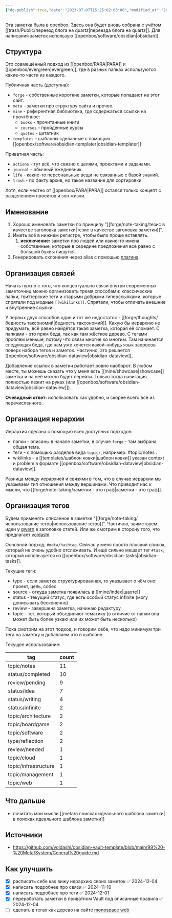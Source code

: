 ```yaml
---
{"dg-publish":true,"date":"2023-07-07T15:25:02+03:00","modified_at":"2024-12-04T17:13:04+03:00","tags":["review/pending","status/completed","topic/notes"],"permalink":"/meta/как я веду заметки/","dgPassFrontmatter":true}
---
```



Эта заметка была в [openbox](https://vanadium23.me/openbox/kak-ya-vedu-zametki/). Здесь она будет вновь собрана с учётом [[trash/Public/переезд блога на quartz|переезда блога на quartz]]. Для написания заметок использую [[openbox/software/obsidian|obsidian]]. 


## Структура

Это совмещённый подход из [[openbox/PARA|PARA]] и [[openbox/evergreen|evergreen]], где в разных папках используются какие-то части из каждого.

Публичная часть (доступна):
- `forge` - собственные короткие заметки, которые попадают на этот сайт.
- `meta` - заметки про структуру сайта и прочее.
- `mine` - референтная библиотека, где содержаться ссылки на прочтённое:
    - `books` - прочитанные книги
    - `courses` - пройденные курсы
    - `quotes` - цитатник
- `templates` - шаблоны сделанные с помощью [[openbox/software/obsidian-templater|obsidian-templater]]

Приватная часть:
- `actions` - тут всё, что связно с целями, проектами и задачами. 
- `journal` - обычный ежедневник.
- `life` - какие-то персональные вещи не связанные с базой знаний.
- `trash` - по факту архив, но такое название для сортировки

Хотя, если честно от [[openbox/PARA|PARA]] остался только концепт с разделением проектов и зон жизни.

## Именование

1. Хорошо именовать заметки по принципу "[[forge/note-taking/тезис в качестве заголовка заметки|тезис в качестве заголовка заметки]]".
2. Иметь всё в нижнем регистре, чтобы было проще вставлять.
    1. **исключение:** заметки про людей или какие-то имена собственные, которые в середине предложения всё равно с большой буквы пишутся.
3. Генерировать склонения через alias с помощью [плагина](https://github.com/vanadium23/obsidian-cyrillic-morpher).

## Организация связей


Начать нужно с того, что концептуально связи внутри современных заметочниц можно организовать тремя способами: классические папки, твиттерские теги и старыми добрыми гиперссылками, которые спрятали под модные `[[wikilinks]]`. Спрятали, чтобы отличать внешние и внутренние ссылки. 

У первых двух способов один и тот же недостаток - [[forge/thoughts/бедность таксономий|бедность таксономий]]. Какую бы иерархию не придумать, всё равно найдётся такая заметка, которая её сломает. С папками - это прям беда, так как там жёсткое дерево. С тегами проблем меньше, потому что связи многие ко многим. Там начинается следующая беда, где нам уже хочется какой-нибудь язык запросов поверх набора тегов и заметок. Частично, это решается [[openbox/software/obsidian-dataview|obsidian-dataview]],

Добавление ссылок в заметки работает ровно наоборот. В любом месте, ты можешь сказать что у меня есть [[mine/showcase|showcase]] заметка и на неё можно будет перейти. Только тогда навигация полностью лежит на руках (или [[openbox/software/obsidian-dataview|obsidian-dataview]]). 

**Очевидный ответ:** использовать как удобно, и скорее всего всё из перечисленного.

## Организация иерархии

Иерархия сделана с помощью всех доступных подходов:
- папки - описаны в начале заметки, в случае `forge` - там выбрана общая тема.
- теги - с помощью разделов вида `topic/`, например: #topic/notes .
- wikilinks - в [[templates/шаблон ковки|шаблон ковки]] указан context и problem в формате [[openbox/software/obsidian-dataview|obsidian-dataview]].

Разница между иерархией и связями в том, что в случае иерархии мы указываем тип отношения между вершинами. Что приводит нас к мысли, что [[forge/note-taking/заметки - это граф|заметки - это граф]].

## Организация тегов

Будем применять описанное в заметке "[[forge/note-taking/использование тегов|использование тегов]]". Частично, заимствуем идеи у [gwern](https://gwern.net/)  в заголовке статей. Или же смотрим в сторону того, что предлагает [voidashi](https://github.com/voidashi/obsidian-vault-template/blob/main/99%20-%20Meta/System/Guide%20to%20Tags%20and%20Links%20-%20Note%20Organization%20in%20Obsidian.md).

Основной подход: `#meta/hashtag`. Сейчас у меня просто плоский список, который не очень удобно отслеживать. И ещё сильно мешает тег `#task`, который используется из [[openbox/software/obsidian-tasks|obsidian-tasks]].

Текущие теги:
- type - если заметка структурированная, то указывает о чём оно: проект, цель, собес
- source - откуда заметка появилась в [[mine/index|шахте]]
- status - текущий статус, где есть особый статус infinite (могу дописывать бесконечно)
- review - завершена заметка, начинаю редактуру
- topic - тег, который объединяют тематику (в отличие от папки она может быть более узкаю или их может быть несколько)

Пока смотрим на этот подход, и говорим себе, что надо минимум три тега на заметку и добавляем это в шаблоне.

Текущее использование:

| tag                  | count |
| -------------------- | ----- |
| topic/notes          | 11    |
| status/completed     | 10    |
| review/pending       | 9     |
| status/idea          | 7     |
| status/writing       | 4     |
| status/infinite      | 2     |
| topic/architecture   | 2     |
| topic/boardgame      | 2     |
| topic/software       | 2     |
| type/reflection      | 2     |
| review/needed        | 1     |
| topic/cloud          | 1     |
| topic/infrastructure | 1     |
| topic/management     | 1     |
| topic/web            | 1     |


## Что дальше

- почитать мои мысли [[meta/в поисках идеального шаблона заметки|в поисках идеального шаблона заметки]]

## Источники

- https://github.com/voidashi/obsidian-vault-template/blob/main/99%20-%20Meta/System/General%20guide.md


## Как улучшить

- [x] расписать себе как вижу иерархию своих заметок ✅ 2024-12-04
- [x] написать подробнее про связи ✅ 2024-11-10
- [x] написать подробнее про теги ✅ 2024-12-01
- [x] переработать заметки в приватном Vault под описанные правила ✅ 2024-12-04
- [ ] сделать в тегах как дерево на сайте [monospace web](https://owickstrom.github.io/the-monospace-web/)

